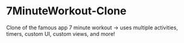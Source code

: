 # 7MinuteWorkout-Clone
Clone of the famous app 7 minute workout -> uses multiple activities, timers, custom UI, custom views, and more!

